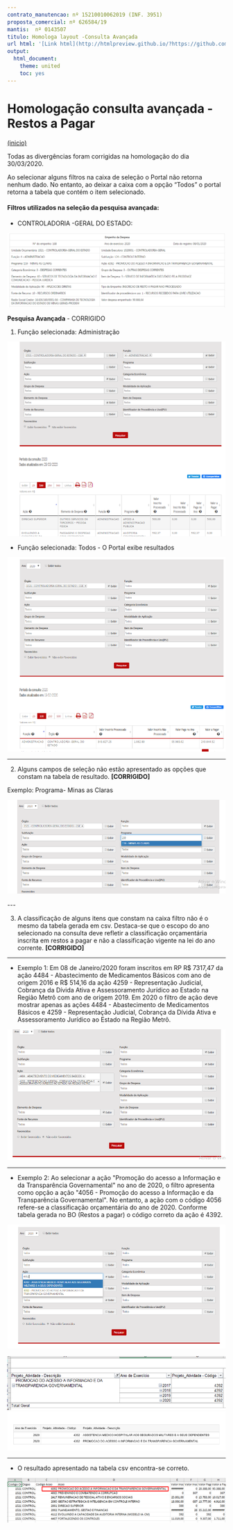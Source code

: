 ```yaml
---
contrato_manutencao: nº 15210010062019 (INF. 3951)
proposta_comercial: nº 626584/19
mantis:  nº 0143507
titulo: Homologa layout -Consulta Avançada
url html: '[Link html](http://htmlpreview.github.io/?https://github.com/transparencia-mg/especificacoes-portal-transparencia/blob/master/espec003_consulta-restos-a-pagar/inclusao-novos-filtros-consulta-restos-a-pagar-homologa-valores.html)'
output:
  html_document:
    theme: united
    toc: yes
---
```

# Homologação consulta avançada - Restos a Pagar
<a href="#top">(inicio)</a>

<div class="alert alert-info">
Todas as divergências foram corrigidas na homologação do dia 30/03/2020.
  </div>


Ao selecionar  alguns filtros na caixa de seleção o Portal não retorna nenhum dado. No entanto, ao deixar a caixa com a opção “Todos” o portal retorna a tabela que contém o item selecionado.

#### Filtros utilizados na seleção da pesquisa avançada:
* CONTROLADORIA -GERAL DO ESTADO:

![](static/valores-pesquisa-avancada.png)


<div class="alert alert-success">

__Pesquisa Avançada__ - CORRIGIDO

1. Função selecionada: Administração

![](static/valores-pesquisa-avancada-funcao.png)

* Função selecionada: Todos - O Portal exibe resultados

![](static/valores-pesquisa-avancada-funcao-todos.png)

----
2. Alguns campos de seleção não estão apresentado as opções que constam na tabela de  resultado. __[CORRIGIDO]__

Exemplo: Programa- Minas as Claras

![](static/valores-pesquisa-avancada-programa.png)

 </div>
---
<div class="alert alert-success">

3. A classificação de alguns itens que constam na caixa filtro não é o mesmo da tabela gerada em csv.  Destaca-se que o escopo do ano selecionado na consulta deve refletir a classificação orçamentária inscrita em restos a pagar e não a classificação vigente na lei do ano corrente. __[CORRIGIDO]__
______

 * Exemplo 1: Em 08 de Janeiro/2020 foram inscritos em RP R$ 7317,47 da ação 4484 - Abastecimento de Medicamentos Básicos com ano de origem 2016 e R$ 514,16 da ação 4259 - Representação Judicial, Cobrança da Dívida Ativa e Assessoramento Jurídico ao Estado na Região Metrô com ano de origem 2019. Em 2020 o filtro de ação deve mostrar apenas as ações 4484 - Abastecimento de Medicamentos Básicos e 4259 - Representação Judicial, Cobrança da Dívida Ativa e Assessoramento Jurídico ao Estado na Região Metrô.

![](static/valores-exemplo1-pesquisa-avancada.png)
______
* Exemplo 2: Ao selecionar a ação "Promoção do acesso a Informação e da Transparência Governamental" no ano de 2020, o filtro apresenta como opção a ação "4056 - Promoção do acesso a Informação e da Transparência Governamental". No entanto, a ação com o código 4056 refere-se a classificação orçamentária do ano de 2020. Conforme tabela gerada no BO (Restos a pagar) o código correto da ação é 4392.

![](static/valores-pesquisa-avancada-acao-codigo-filtro.png)

![](static/valores-pesquisa-avancada-acao-codigo-filtro-bo.png)
![](static/valores-pesquisa-avancada-acao-codigo-filtro-bo2.png)

______

* O resultado apresentado na tabela csv encontra-se correto.

![](static/valores-pesquisa-avancada-acao-codigo-csv.png)

  </div>
